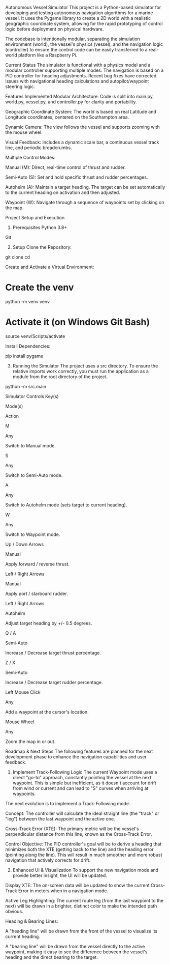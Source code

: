 Autonomous Vessel Simulator
This project is a Python-based simulator for developing and testing autonomous navigation algorithms for a marine vessel. It uses the Pygame library to create a 2D world with a realistic geographic coordinate system, allowing for the rapid prototyping of control logic before deployment on physical hardware.

The codebase is intentionally modular, separating the simulation environment (world), the vessel's physics (vessel), and the navigation logic (controller) to ensure the control code can be easily transferred to a real-world platform like a Raspberry Pi.

Current Status
The simulator is functional with a physics model and a modular controller supporting multiple modes. The navigation is based on a PID controller for heading adjustments. Recent bug fixes have corrected issues with navigational heading calculations and autopilot/waypoint steering logic.

Features Implemented
Modular Architecture: Code is split into main.py, world.py, vessel.py, and controller.py for clarity and portability.

Geographic Coordinate System: The world is based on real Latitude and Longitude coordinates, centered on the Southampton area.

Dynamic Camera: The view follows the vessel and supports zooming with the mouse wheel.

Visual Feedback: Includes a dynamic scale bar, a continuous vessel track line, and periodic breadcrumbs.

Multiple Control Modes:

Manual (M): Direct, real-time control of thrust and rudder.

Semi-Auto (S): Set and hold specific thrust and rudder percentages.

Autohelm (A): Maintain a target heading. The target can be set automatically to the current heading on activation and then adjusted.

Waypoint (W): Navigate through a sequence of waypoints set by clicking on the map.

Project Setup and Execution
1. Prerequisites
Python 3.8+

Git

2. Setup
Clone the Repository:

git clone <your-repository-url>
cd <your-repository-name>

Create and Activate a Virtual Environment:

# Create the venv
python -m venv venv
# Activate it (on Windows Git Bash)
source venv/Scripts/activate

Install Dependencies:

pip install pygame

3. Running the Simulator
The project uses a src directory. To ensure the relative imports work correctly, you must run the application as a module from the root directory of the project.

python -m src.main

Simulator Controls
Key(s)

Mode(s)

Action

M

Any

Switch to Manual mode.

S

Any

Switch to Semi-Auto mode.

A

Any

Switch to Autohelm mode (sets target to current heading).

W

Any

Switch to Waypoint mode.

Up / Down Arrows

Manual

Apply forward / reverse thrust.

Left / Right Arrows

Manual

Apply port / starboard rudder.

Left / Right Arrows

Autohelm

Adjust target heading by +/- 0.5 degrees.

Q / A

Semi-Auto

Increase / Decrease target thrust percentage.

Z / X

Semi-Auto

Increase / Decrease target rudder percentage.

Left Mouse Click

Any

Add a waypoint at the cursor's location.

Mouse Wheel

Any

Zoom the map in or out.

Roadmap & Next Steps
The following features are planned for the next development phase to enhance the navigation capabilities and user feedback.

1. Implement Track-Following Logic
The current Waypoint mode uses a direct "go-to" approach, constantly pointing the vessel at the next waypoint. This is simple but inefficient, as it doesn't account for drift from wind or current and can lead to "S" curves when arriving at waypoints.

The next evolution is to implement a Track-Following mode.

Concept: The controller will calculate the ideal straight line (the "track" or "leg") between the last waypoint and the active one.

Cross-Track Error (XTE): The primary metric will be the vessel's perpendicular distance from this line, known as the Cross-Track Error.

Control Objective: The PID controller's goal will be to derive a heading that minimizes both the XTE (getting back to the line) and the heading error (pointing along the line). This will result in much smoother and more robust navigation that actively corrects for drift.

2. Enhanced UI & Visualization
To support the new navigation mode and provide better insight, the UI will be updated.

Display XTE: The on-screen data will be updated to show the current Cross-Track Error in meters when in a navigation mode.

Active Leg Highlighting: The current route leg (from the last waypoint to the next) will be drawn in a brighter, distinct color to make the intended path obvious.

Heading & Bearing Lines:

A "heading line" will be drawn from the front of the vessel to visualize its current heading.

A "bearing line" will be drawn from the vessel directly to the active waypoint, making it easy to see the difference between the vessel's heading and the direct bearing to the target.